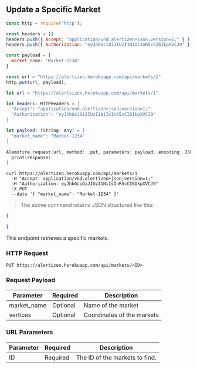 ## Update a Specific Market

```javascript
const http = require('http');

const headers = [] 
headers.push({ Accept: "application/vnd.alertizen+json;version=1;" } ); 
headers.push({ Authorization: "eyJhbGciOiJIUzI1NiIsInR5cCI6IkpXVCJ9" } ); 

const payload = {
  market_name: "Market-1234"
}

const url = "https://alertizen.herokuapp.com/api/markets/1"
http.put(url, payload);
```

```swift
let url = "https://alertsizen.herokuapp.com/api/markets/1"

let headers: HTTPHeaders = [
  "Accept": "application/vnd.alertizen+json;version=1;"
  "Authorization": "eyJhbGciOiJIUzI1NiIsInR5cCI6IkpXVCJ9"
]

let payload: [String: Any] = [
  "market_name": "Market-1234"
]

Alamofire.request(url, method: .put, parameters: payload, encoding: JSONEncoding.default, headers: headers).responseJSON { response in
  print(response)
}
```


```shell
curl https://alertizen.herokuapp.com/api/markets/1
  -H "Accept: application/vnd.alertizen+json;version=1;"
  -H "Authorization: eyJhbGciOiJIUzI1NiIsInR5cCI6IkpXVCJ9"
  -X PUT
  --data '{ "market_name": "Market-1234" }'
```


> The above command returns JSON structured like this:

```json
{
    
}
```

This endpoint retrieves a specific markets.

### HTTP Request

`PUT https://alertizen.herokuapp.com/api/markets/<ID>`

### Request Payload

Parameter | Required | Description
--------- | ------- | -----------
market_name | Optional | Name of the market
vertices | Optional | Coordinates of the markets



### URL Parameters

Parameter | Required | Description
--------- | ------- | -----------
ID | Required | The ID of the markets to find.


